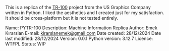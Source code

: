 This is a replica of the [TR-100](https://github.com/usgraphics/TR-100) project from the US Graphics Company written in Python.
I liked the aesthetics and I created just for my satisfaction. It should be cross-platform but it is not tested entirely.

Name: PYTR-100
Description: Machine Information Replica
Author: Emek Kırarslan
E-mail: kirarslanemek@gmail.com
Date created: 28/12/2024
Date last modified: 28/12/2024
Version: 0.0.1
Python version: 3.12.7
Licence: WTFPL
Status: WIP
